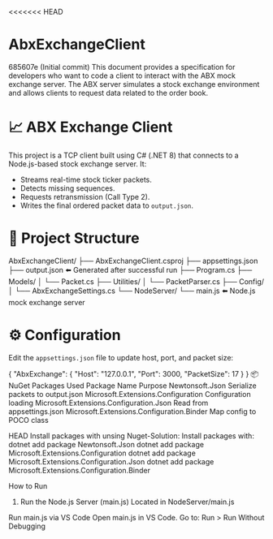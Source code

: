 <<<<<<< HEAD
# AbxExchangeClient
685607e (Initial commit)
This document provides a specification for developers who want to code a client to interact with the ABX mock exchange server. The ABX server simulates a stock exchange environment and allows clients to request data related to the order book.
# 📈 ABX Exchange Client

This project is a TCP client built using C# (.NET 8) that connects to a Node.js-based stock exchange server. It:

- Streams real-time stock ticker packets.
- Detects missing sequences.
- Requests retransmission (Call Type 2).
- Writes the final ordered packet data to `output.json`.

# 📁 Project Structure

AbxExchangeClient/
├── AbxExchangeClient.csproj
├── appsettings.json
├── output.json ⬅️ Generated after successful run
├── Program.cs
├── Models/
│ └── Packet.cs
├── Utilities/
│ └── PacketParser.cs
├── Config/
│ └── AbxExchangeSettings.cs
└── NodeServer/
└── main.js ⬅️ Node.js mock exchange server

# ⚙️ Configuration

Edit the `appsettings.json` file to update host, port, and packet size:

{
  "AbxExchange": {
    "Host": "127.0.0.1",
    "Port": 3000,
    "PacketSize": 17
  }
}
📦 NuGet Packages Used
Package Name	Purpose
Newtonsoft.Json	Serialize packets to output.json
Microsoft.Extensions.Configuration	Configuration loading
Microsoft.Extensions.Configuration.Json	Read from appsettings.json
Microsoft.Extensions.Configuration.Binder	Map config to POCO class

HEAD
Install packages with unsing Nuget-Solution:
Install packages with:
dotnet add package Newtonsoft.Json
dotnet add package Microsoft.Extensions.Configuration
dotnet add package Microsoft.Extensions.Configuration.Json
dotnet add package Microsoft.Extensions.Configuration.Binder

How to Run
1. Run the Node.js Server (main.js)
Located in NodeServer/main.js

Run main.js via VS Code
Open main.js in VS Code.
Go to: Run > Run Without Debugging

